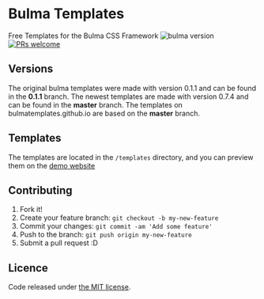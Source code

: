 # Bulma Templates
Free Templates for the Bulma CSS Framework ![bulma version](https://img.shields.io/badge/bulma-0.7.4-blue.svg)
[![PRs welcome](https://img.shields.io/badge/PRs-welcome-ff69b4.svg)](https://github.com/bulmatemplates/bulma-templates/pulls)

## Versions
  The original bulma templates were made with version 0.1.1 and can be found in the **0.1.1** branch. The newest templates are made with version 0.7.4 and can be found in the **master** branch. The templates on bulmatemplates.github.io are based on the **master** branch.


## Templates

The templates are located in the ```/templates``` directory, and you can preview them on the [demo website](https://bulmatemplates.github.io/bulma-templates/)

## Contributing

1. Fork it!
2. Create your feature branch: `git checkout -b my-new-feature`
3. Commit your changes: `git commit -am 'Add some feature'`
4. Push to the branch: `git push origin my-new-feature`
5. Submit a pull request :D

## Licence

Code released under [the MIT license](https://github.com/bulmatemplates/bulma-templates/blob/master/LICENSE).
